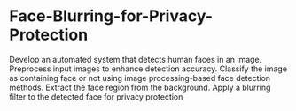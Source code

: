 # Face-Blurring-for-Privacy-Protection
Develop an automated system that detects human faces in an image.  Preprocess input images to enhance detection accuracy.  Classify the image as containing face or not using image processing-based face detection  methods.  Extract the face region from the background.  Apply a blurring filter to the detected face for privacy protection
